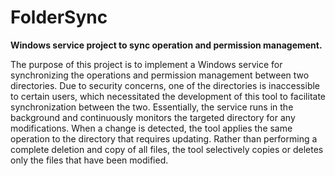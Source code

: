 # FolderSync
**Windows service project to sync operation and permission management.** 

The purpose of this project is to implement a Windows service for synchronizing the operations and permission management between two directories. Due to security concerns, one of the directories is inaccessible to certain users, which necessitated the development of this tool to facilitate synchronization between the two.
Essentially, the service runs in the background and continuously monitors the targeted directory for any modifications. When a change is detected, the tool applies the same operation to the directory that requires updating. Rather than performing a complete deletion and copy of all files, the tool selectively copies or deletes only the files that have been modified. 
